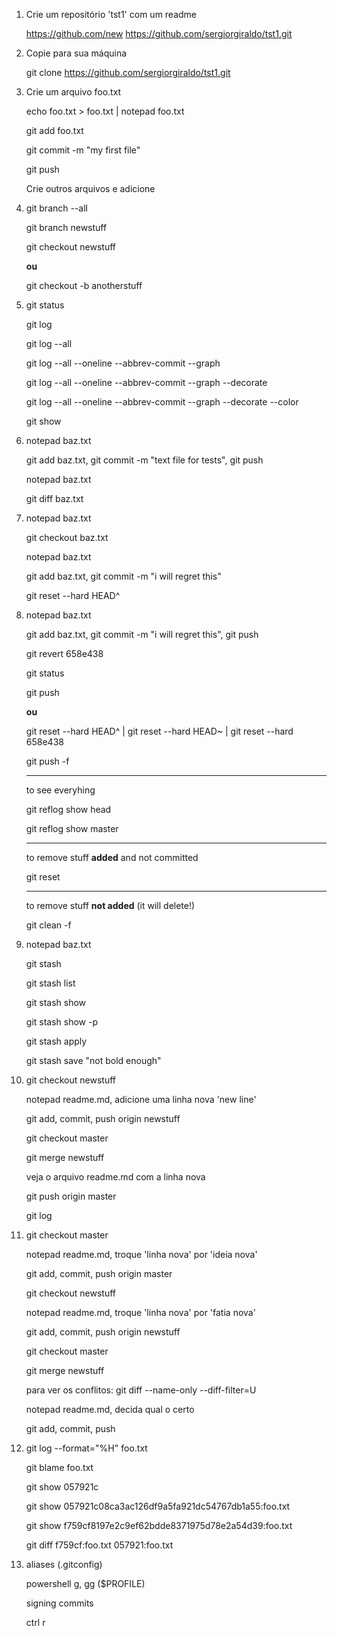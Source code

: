 1. Crie um repositório 'tst1' com um readme
    
    https://github.com/new
    https://github.com/sergiorgiraldo/tst1.git

2. Copie para sua máquina

    git clone https://github.com/sergiorgiraldo/tst1.git

3. Crie um arquivo foo.txt

    echo foo.txt > foo.txt | notepad foo.txt

    git add foo.txt

    git commit -m "my first file"

    git push

    Crie outros arquivos e adicione

4. git branch --all

    git branch newstuff

    git checkout newstuff

    **ou**

    git checkout -b anotherstuff

5. git status

    git log

    git log --all

    git log --all --oneline --abbrev-commit --graph

    git log --all --oneline --abbrev-commit --graph --decorate

    git log --all --oneline --abbrev-commit --graph  --decorate --color

    git show <commit id>

6. notepad baz.txt

    git add baz.txt, git commit -m "text file for tests", git push

    notepad baz.txt

    git diff baz.txt

 7. notepad baz.txt

    git checkout baz.txt

    notepad baz.txt

    git add baz.txt, git commit -m "i will regret this"

    git reset --hard HEAD^

8.  notepad baz.txt

    git add baz.txt, git commit -m "i will regret this", git push

    git revert 658e438 
    
    git status
    
    git push

    **ou**

    git reset --hard HEAD^ | git reset --hard HEAD~ | git reset --hard 658e438

    git push -f
    
    ---
    
    to see everyhing
    
    git reflog show head
    
    git reflog show master
    
    ---
    
    to remove stuff **added** and not committed
    
    git reset
    
    ---
    
    to remove stuff **not added** (it will delete!)
    
    git clean -f

9. notepad baz.txt

    git stash

    git stash list

    git stash show

    git stash show -p

    git stash apply

    git stash save "not bold enough"

10. git checkout newstuff

    notepad readme.md, adicione uma linha nova 'new line'

    git add, commit, push origin newstuff

    git checkout master

    git merge newstuff

    veja o arquivo readme.md com a linha nova

    git push origin master

    git log

11. git checkout master

    notepad readme.md, troque 'linha nova' por 'ideia nova'

    git add, commit, push origin master

    git checkout newstuff

    notepad readme.md, troque 'linha nova' por 'fatia nova'

    git add, commit, push origin newstuff

    git checkout master

    git merge newstuff

    para ver os conflitos: git diff --name-only --diff-filter=U

    notepad readme.md, decida qual o certo

    git add, commit, push

12. git log --format="%H" foo.txt

    git blame foo.txt

    git show 057921c

    git show 057921c08ca3ac126df9a5fa921dc54767db1a55:foo.txt

    git show f759cf8197e2c9ef62bdde8371975d78e2a54d39:foo.txt

    git diff f759cf:foo.txt 057921:foo.txt

13. aliases (.gitconfig)

    powershell g, gg ($PROFILE)

    signing commits

    ctrl r

